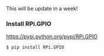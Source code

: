 This will be update in a week!

### Install RPi.GPIO
https://pypi.python.org/pypi/RPi.GPIO

```shell
$ pip install RPi.GPIO
```
